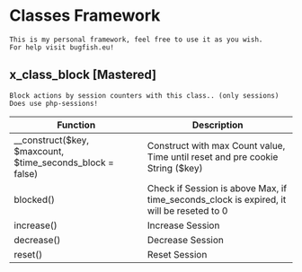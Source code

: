 # Classes Framework
	This is my personal framework, feel free to use it as you wish.  
	For help visit bugfish.eu!
	
	
## x_class_block [Mastered]
	Block actions by session counters with this class.. (only sessions)
	Does use php-sessions!

| Function|Description|
| --|-- |
|__construct($key, $maxcount, $time_seconds_block = false)| Construct with max Count value, Time until reset and pre cookie String ($key) |
|blocked() | Check if Session is above Max, if time_seconds_clock is expired, it will be reseted to 0 |
|increase() | Increase Session|
|decrease() | Decrease Session|
|reset() | 	Reset Session|